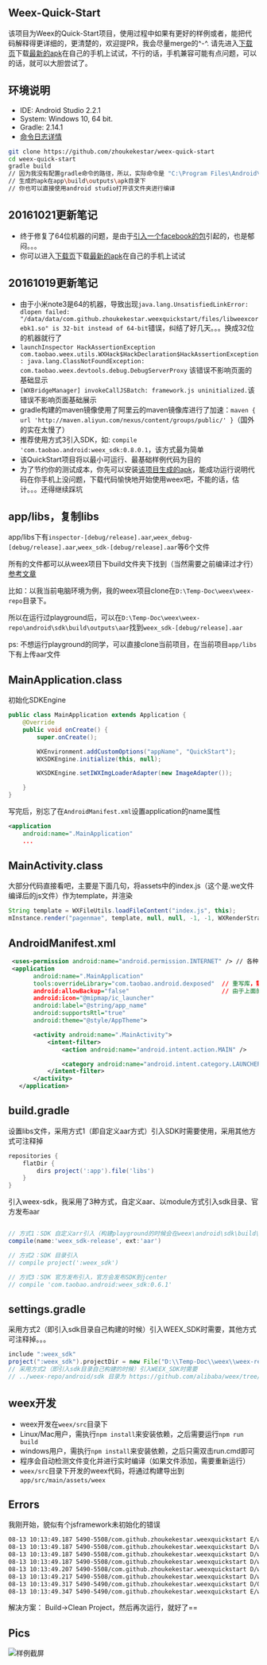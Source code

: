 ## Weex-Quick-Start
该项目为Weex的Quick-Start项目，使用过程中如果有更好的样例或者，能把代码解释得更详细的，更清楚的，欢迎提PR，我会尽量merge的^-^. 请先进入[下载页](https://github.com/zhoukekestar/weex-quick-start/releases)下载[最新的apk](https://github.com/zhoukekestar/weex-quick-start/releases/download/1.0.1/WeexQuickStart.apk)在自己的手机上试试，不行的话，手机兼容可能有点问题，可以的话，就可以大胆尝试了。

## 环境说明
* IDE: Android Studio 2.2.1
* System: Windows 10, 64 bit.
* Gradle: 2.14.1
* [命令日志详情](https://github.com/zhoukekestar/weex-quick-start/blob/master/README.md)
```bash
git clone https://github.com/zhoukekestar/weex-quick-start
cd weex-quick-start
gradle build  
// 因为我没有配置gradle命令的路径，所以，实际命令是 "C:\Program Files\Android\Android Studio\gradle\gradle-2.14.1\bin\gradle" build
// 生成的apk在app\build\outputs\apk目录下
// 你也可以直接使用android studio打开该文件夹进行编译
```

## 20161021更新笔记
* 终于修复了64位机器的问题，是由于[引入一个facebook的包](https://github.com/zhoukekestar/weex-quick-start/issues/1)引起的，也是郁闷。。。
* 你可以进入[下载页](https://github.com/zhoukekestar/weex-quick-start/releases)下载[最新的apk](https://github.com/zhoukekestar/weex-quick-start/releases/download/1.0.1/WeexQuickStart.apk)在自己的手机上试试

## 20161019更新笔记
* 由于小米note3是64的机器，导致出现`java.lang.UnsatisfiedLinkError: dlopen failed: "/data/data/com.github.zhoukekestar.weexquickstart/files/libweexcorebk1.so" is 32-bit instead of 64-bit`错误，纠结了好几天。。。换成32位的机器就行了
* `launchInspector HackAssertionException com.taobao.weex.utils.WXHack$HackDeclaration$HackAssertionException: java.lang.ClassNotFoundException: com.taobao.weex.devtools.debug.DebugServerProxy` 该错误不影响页面的基础显示
* `[WXBridgeManager] invokeCallJSBatch: framework.js uninitialized.`该错误不影响页面基础展示
* gradle构建的maven镜像使用了阿里云的maven镜像库进行了加速：`maven { url 'http://maven.aliyun.com/nexus/content/groups/public/' }`（国外的实在太慢了）
* 推荐使用方式3引入SDK，如: `compile 'com.taobao.android:weex_sdk:0.8.0.1`，该方式最为简单
* 该QuickStart项目将以最小可运行、最基础样例代码为目的
* 为了节约你的测试成本，你先可以安装[该项目生成的apk](https://github.com/zhoukekestar/weex-quick-start/releases/download/0.8.0.1/app-debug.apk)，能成功运行说明代码在你手机上没问题，下载代码愉快地开始使用weex吧，不能的话，估计。。。还得继续踩坑


## app/libs，复制libs
app/libs下有`inspector-[debug/release].aar`,`weex_debug-[debug/release].aar`,`weex_sdk-[debug/release].aar`等6个文件

所有的文件都可以从weex项目下build文件夹下找到（当然需要之前编译过才行）[参考文章](http://blog.csdn.net/getchance/article/details/47257389)

比如：以我当前电脑环境为例，我的weex项目clone在`D:\Temp-Doc\weex\weex-repo`目录下。

所以在运行过playground后，可以在`D:\Temp-Doc\weex\weex-repo\android\sdk\build\outputs\aar`找到`weex_sdk-[debug/release].aar`

ps: 不想运行playground的同学，可以直接clone当前项目，在当前项目`app/libs`下有上传aar文件


## MainApplication.class
初始化SDKEngine
```java
public class MainApplication extends Application {
    @Override
    public void onCreate() {
        super.onCreate();

        WXEnvironment.addCustomOptions("appName", "QuickStart");
        WXSDKEngine.initialize(this, null);

        WXSDKEngine.setIWXImgLoaderAdapter(new ImageAdapter());

    }
}
```
写完后，别忘了在`AndroidManifest.xml`设置application的name属性
```xml
<application
    android:name=".MainApplication"
    ...
```

## MainActivity.class
大部分代码直接看吧，主要是下面几句，将assets中的index.js（这个是.we文件编译后的js文件）作为template，并渲染
```java
String template = WXFileUtils.loadFileContent("index.js", this);
mInstance.render("pagenmae", template, null, null, -1, -1, WXRenderStrategy.APPEND_ASYNC);

```

## AndroidManifest.xml
```xml
 <uses-permission android:name="android.permission.INTERNET" /> // 各种权限，能写的都写上吧。。。
 <application
       android:name=".MainApplication"
       tools:overrideLibrary="com.taobao.android.dexposed"  // 重写库，需要引入com.taobao.android:dexposed:0.1.8依赖
       android:allowBackup="false"                          // 由于上面的重写，这里需要设置false
       android:icon="@mipmap/ic_launcher"
       android:label="@string/app_name"
       android:supportsRtl="true"
       android:theme="@style/AppTheme">

       <activity android:name=".MainActivity">
           <intent-filter>
               <action android:name="android.intent.action.MAIN" />

               <category android:name="android.intent.category.LAUNCHER" />
           </intent-filter>
       </activity>
   </application>
```

## build.gradle

设置libs文件，采用方式1（即自定义aar方式）引入SDK时需要使用，采用其他方式可注释掉
```gradle
repositories {
    flatDir {
        dirs project(':app').file('libs')
    }
}
```
引入weex-sdk，我采用了3种方式，自定义aar、以module方式引入sdk目录、官方发布aar
```gradle

// 方式1：SDK 自定义arr引入（构建playground的时候会在weex\android\sdk\build\outputs\aar\weex_sdk-release.aar）
compile(name:'weex_sdk-release', ext:'aar')

// 方式2：SDK 目录引入
// compile project(':weex_sdk')

// 方式3：SDK 官方发布引入，官方会发布SDK到jcenter
// compile 'com.taobao.android:weex_sdk:0.6.1'

```

## settings.gradle
采用方式2（即引入sdk目录自己构建的时候）引入WEEX_SDK时需要，其他方式可注释掉。。。
```gradle
include ":weex_sdk"
project(":weex_sdk").projectDir = new File("D:\\Temp-Doc\\weex\\weex-repo\\android\\sdk")
// 采用方式2（即引入sdk目录自己构建的时候）引入WEEX_SDK时需要
// ../weex-repo/android/sdk 目录为 https://github.com/alibaba/weex/tree/dev/android/sdk 在本地的目录
```

## weex开发
* weex开发在`weex/src`目录下
* Linux/Mac用户，需执行`npm install`来安装依赖，之后需要运行`npm run build`
* windows用户，需执行`npm install`来安装依赖，之后只需双击run.cmd即可
* 程序会自动检测文件变化并进行实时编译（如果文件添加，需要重新运行）
* `weex/src`目录下开发的weex代码，将通过构建导出到`app/src/main/assets/weex`

## Errors
我刚开始，貌似有个jsframework未初始化的错误
```bash
08-13 10:13:49.187 5490-5508/com.github.zhoukekestar.weexquickstart E/weex: [WXBridgeManager] invokeCreateInstance: framework.js uninitialized. // 这边有个错误
08-13 10:13:49.187 5490-5508/com.github.zhoukekestar.weexquickstart D/weex: WXDebugTool not found!
08-13 10:13:49.187 5490-5508/com.github.zhoukekestar.weexquickstart D/weex: WXDebugTool not found!
08-13 10:13:49.187 5490-5508/com.github.zhoukekestar.weexquickstart D/weex: framework from assets
08-13 10:13:49.207 5490-5508/com.github.zhoukekestar.weexquickstart D/weex: WXDebugTool not found!
08-13 10:13:49.217 5490-5508/com.github.zhoukekestar.weexquickstart D/weex: WXDebugTool not found!
08-13 10:13:49.317 5490-5490/com.github.zhoukekestar.weexquickstart D/OpenGLRenderer: Enabling debug mode 0
08-13 10:13:49.347 5490-5490/com.github.zhoukekestar.weexquickstart E/weex: error:createInstance fail! // 错误，然后，无法正常显示
```
解决方案：
Build->Clean Project，然后再次运行，就好了==

## Pics
![样例截屏](./weex/demo.png)
